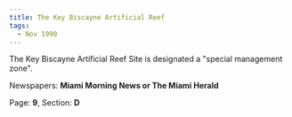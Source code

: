 ```yaml
---  
title: The Key Biscayne Artificial Reef  
tags:  
  - Nov 1990  
---  
```

  
The Key Biscayne Artificial Reef Site is designated a "special management zone".  
  
Newspapers: **Miami Morning News or The Miami Herald**  
  
Page: **9**, Section: **D** 
